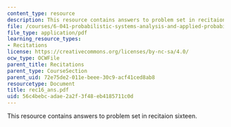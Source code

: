 ```yaml
---
content_type: resource
description: This resource contains answers to problem set in recitaion sixteen.
file: /courses/6-041-probabilistic-systems-analysis-and-applied-probability-spring-2006/56c4bebcadae2a2f3f48eb4185711c0d_rec16_ans.pdf
file_type: application/pdf
learning_resource_types:
- Recitations
license: https://creativecommons.org/licenses/by-nc-sa/4.0/
ocw_type: OCWFile
parent_title: Recitations
parent_type: CourseSection
parent_uid: 72e75de2-011e-beee-30c9-acf41ced8ab8
resourcetype: Document
title: rec16_ans.pdf
uid: 56c4bebc-adae-2a2f-3f48-eb4185711c0d
---
```

This resource contains answers to problem set in recitaion sixteen.